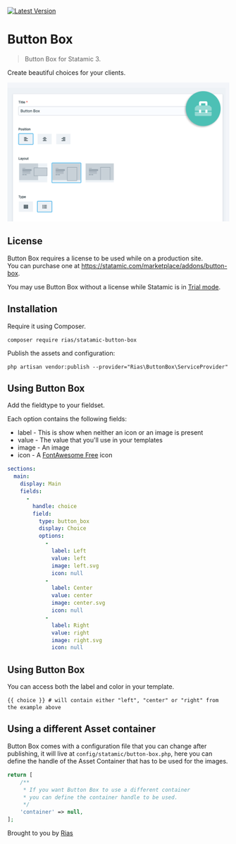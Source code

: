 [![Latest Version](https://img.shields.io/github/release/riasvdv/statamic-button-box.svg?style=flat-square)](https://github.com/riasvdv/statamic-button-box/releases)

# Button Box

> Button Box for Statamic 3.

Create beautiful choices for your clients.

![Screenshot](./docs/img/button-box-screenshot.png)

## License

Button Box requires a license to be used while on a production site.  
You can purchase one at https://statamic.com/marketplace/addons/button-box.

You may use Button Box without a license while Statamic is in [Trial mode](https://docs.statamic.com/knowledge-base/trial-mode).

## Installation

Require it using Composer.

```
composer require rias/statamic-button-box
```

Publish the assets and configuration:

```
php artisan vendor:publish --provider="Rias\ButtonBox\ServiceProvider"
```

## Using Button Box

Add the fieldtype to your fieldset. 

Each option contains the following fields:

- label - This is show when neither an icon or an image is present
- value - The value that you'll use in your templates
- image - An image
- icon - A [FontAwesome Free](https://fontawesome.com/icons?d=gallery&m=free) icon

```yaml
sections:
  main:
    display: Main
    fields:
      -
        handle: choice
        field:
          type: button_box
          display: Choice
          options:
            -
              label: Left
              value: left
              image: left.svg
              icon: null
            -
              label: Center
              value: center
              image: center.svg
              icon: null
            -
              label: Right
              value: right
              image: right.svg
              icon: null
```

## Using Button Box

You can access both the label and color in your template.

```twig
{{ choice }} # will contain either "left", "center" or "right" from the example above
```

## Using a different Asset container

Button Box comes with a configuration file that you can change after publishing, it will live at `config/statamic/button-box.php`, here you can define the handle of the Asset Container that has to be used for the images.

```php
return [
    /**
     * If you want Button Box to use a different container
     * you can define the container handle to be used.
     */
    'container' => null,
];

```

Brought to you by [Rias](https://rias.be)
